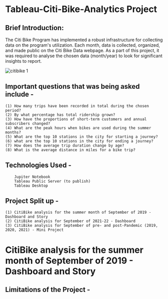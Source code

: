 # Tableau-Citi-Bike-Analytics Project

## Brief Introduction:
The Citi Bike Program has implemented a robust infrastructure for collecting data on the program's utilization. Each month, data is collected, organized, and made public on the Citi Bike Data webpage. As a part of this project, it was required to analyse the chosen data (month/year) to look for significant insights to report. 

![citibike 1](https://user-images.githubusercontent.com/111912050/213473240-0ad6b610-bb5b-4f40-a2b1-d04f7a9f3b2d.jpeg)

## Important questions that was being asked include -
    (1) How many trips have been recorded in total during the chosen period?
    (2) By what percentage has total ridership grown?
    (3) How have the proportions of short-term customers and annual subscribers changed?
    (4) What are the peak hours when bikes are used during the summer months?
    (5) What are the top 10 stations in the city for starting a journey?
    (6) what are the top 10 stations in the city for ending a journey? 
    (7) How does the average trip duration change by age?
    (8) What is the average distance in miles for a bike trip?

## Technologies Used -
        Jupiter Notebook
        Tableau Public Server (to publish)
        Tableau Desktop

## Project Split up -
    (1) CitiBike analysis for the summer month of September of 2019 - Dashboard and Story 
    (2) CitiBike analysis for September of 2021-22 - Dashboard
    (3) CitiBike analysis for September of pre- and post-Pandemic (2019, 2020, 2021) - Mini Project
    

# CitiBike analysis for the summer month of September of 2019 - Dashboard and Story 




## Limitations of the Project -


  

  
  














